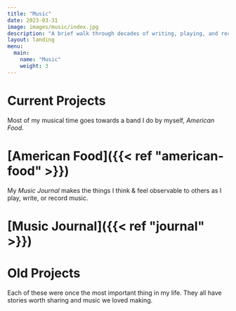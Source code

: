 ```yaml
---
title: "Music"
date: 2023-03-31
image: images/music/index.jpg
description: "A brief walk through decades of writing, playing, and recording music."
layout: landing
menu:
  main:
    name: "Music"
    weight: 3
---
```


# Current Projects

Most of my musical time goes towards a band I do by myself, _American Food_.

# [American Food]({{< ref "american-food" >}})

My _Music Journal_ makes the things I think & feel observable to others as I play, write, or record music.

# [Music Journal]({{< ref "journal" >}})


# Old Projects

Each of these were once the most important thing in my life. They all have stories worth sharing and music we loved making.
